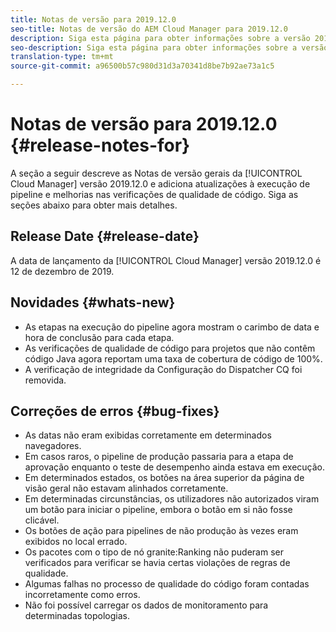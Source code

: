 ```yaml
---
title: Notas de versão para 2019.12.0
seo-title: Notas de versão do AEM Cloud Manager para 2019.12.0
description: Siga esta página para obter informações sobre a versão 2019.12.0 do Cloud Manager.
seo-description: Siga esta página para obter informações sobre a versão 2019.12.0 do AEM Cloud Manager.
translation-type: tm+mt
source-git-commit: a96500b57c980d31d3a70341d8be7b92ae73a1c5

---
```


# Notas de versão para 2019.12.0 {#release-notes-for}

A seção a seguir descreve as Notas de versão gerais da [!UICONTROL Cloud Manager] versão 2019.12.0 e adiciona atualizações à execução de pipeline e melhorias nas verificações de qualidade de código.
Siga as seções abaixo para obter mais detalhes.

## Release Date {#release-date}

A data de lançamento da [!UICONTROL Cloud Manager] versão 2019.12.0 é 12 de dezembro de 2019.

## Novidades {#whats-new}

* As etapas na execução do pipeline agora mostram o carimbo de data e hora de conclusão para cada etapa.
* As verificações de qualidade de código para projetos que não contêm código Java agora reportam uma taxa de cobertura de código de 100%.
* A verificação de integridade da Configuração do Dispatcher CQ foi removida.


## Correções de erros {#bug-fixes}

* As datas não eram exibidas corretamente em determinados navegadores.
* Em casos raros, o pipeline de produção passaria para a etapa de aprovação enquanto o teste de desempenho ainda estava em execução.
* Em determinados estados, os botões na área superior da página de visão geral não estavam alinhados corretamente.
* Em determinadas circunstâncias, os utilizadores não autorizados viram um botão para iniciar o pipeline, embora o botão em si não fosse clicável.
* Os botões de ação para pipelines de não produção às vezes eram exibidos no local errado.
* Os pacotes com o tipo de nó granite:Ranking não puderam ser verificados para verificar se havia certas violações de regras de qualidade.
* Algumas falhas no processo de qualidade do código foram contadas incorretamente como erros.
* Não foi possível carregar os dados de monitoramento para determinadas topologias.
